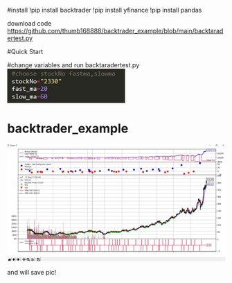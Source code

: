 #install
!pip install backtrader
!pip install yfinance
!pip install pandas

download code
https://github.com/thumb168888/backtrader_example/blob/main/backtaradertest.py

#Quick Start


#change variables and run backtaradertest.py
![image](https://github.com/thumb168888/backtrader_example/blob/main/backtrader_setup.JPG)


# backtrader_example

![image](https://github.com/thumb168888/backtrader_example/blob/main/backtrader_example.JPG)

and will save pic!


